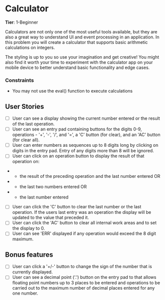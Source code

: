 # Calculator

**Tier**: 1-Beginner

Calculators are not only one of the most useful tools available, but they are also a great way to understand UI and event processing in an application. In this problem you will create a calculator that supports basic arithmetic calculations on integers.

The styling is up to you so use your imagination and get creative! You might also find it worth your time to experiment with the calculator app on your mobile device to better understand basic functionality and edge cases.

### Constraints
 - You may not use the eval() function to execute calculations

## User Stories

 - [ ] User can see a display showing the current number entered or the result of the last operation.
 - [ ] User can see an entry pad containing buttons for the digits 0-9, operations - '+', '-', '/', and '=', a 'C' button (for clear), and an 'AC' button (for clear all).
 - [ ] User can enter numbers as sequences up to 8 digits long by clicking on digits in the entry pad. Entry of any digits more than 8 will be ignored.
 - [ ] User can click on an operation button to display the result of that operation on:
 - - the result of the preceding operation and the last number entered OR
 - - the last two numbers entered OR
 - - the last number entered
 - [ ] User can click the 'C' button to clear the last number or the last operation. If the users last entry was an operation the display will be updated to the value that preceded it.
 - [ ] User can click the 'AC' button to clear all internal work areas and to set the display to 0.
 - [ ] User can see 'ERR' displayed if any operation would exceed the 8 digit maximum.

 ## Bonus features

 - [ ] User can click a '+/-' button to change the sign of the number that is currently displayed.
 - [ ] User can see a decimal point ('.') button on the entry pad to that allows floating point numbers up to 3 places to be entered and operations to be carried out to the maximum number of decimal places entered for any one number.